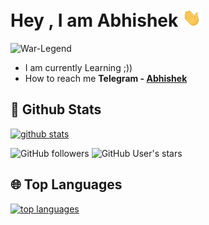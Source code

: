 # Hey , I am Abhishek  <img src="https://raw.githubusercontent.com/ABSphreak/ABSphreak/master/gifs/Hi.gif" width="30px">

<p align="left"> <img src="https://komarev.com/ghpvc/?username=abhishek&label=Profile%20views&color=0e75b6&style=plastic" alt="War-Legend" /> </p>

- I am currently Learning ;))
- How to reach me **Telegram - [Abhishek](https://t.me/xabhish3k)**


##  🐙 **Github Stats**

[![github stats](https://github-readme-stats.vercel.app/api?username=war-legend&show_icons=true&theme=radical)](https://github.com/war-legend)

![GitHub followers](https://img.shields.io/github/followers/war-legend?color=aqua&label=Followers&style=for-the-badge)
![GitHub User's stars](https://img.shields.io/github/stars/war-legend?affiliations=OWNER&color=aqua&style=for-the-badge)


## 🌐 **Top Languages**

[![top languages](https://github-readme-stats.vercel.app/api/top-langs/?username=war-legend&show_icons=true&theme=radical&layout=compact)](https://github.com/war-legend)
















